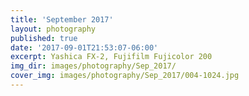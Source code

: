 ```yaml
---
title: 'September 2017'
layout: photography
published: true
date: '2017-09-01T21:53:07-06:00'
excerpt: Yashica FX-2, Fujifilm Fujicolor 200
img_dir: images/photography/Sep_2017/
cover_img: images/photography/Sep_2017/004-1024.jpg
---
```

